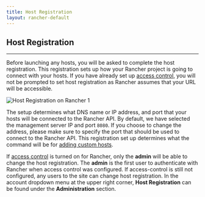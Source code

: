 ```yaml
---
title: Host Registration  
layout: rancher-default
---
```


## Host Registration
---
Before launching any hosts, you will be asked to complete the host registration. This registration sets up how your Rancher project is going to connect with your hosts. If you have already set up [access control]({{site.baseurl}}/rancher/configuration/access-control), you will not be prompted to set host registration as Rancher assumes that your URL will be accessible.

![Host Registration on Rancher 1]({{site.baseurl}}/img/rancher/rancher_hosts_registration_1.png)

The setup determines what DNS name or IP address, and port that your hosts will be connected to the Rancher API. By default, we have selected the management server IP and port `8080`.  If you choose to change the address, please make sure to specify the port that should be used to connect to the Rancher API. This registration set up determines what the command will be for [adding custom hosts]({{site.baseurl}}/rancher/rancher-ui/infrastructure/hosts/custom/).

If [access control]({{site.baseurl}}/rancher/configuration/access-control/) is turned on for Rancher, only the **admin** will be able to change the host registration. The **admin** is the first user to authenticate with Rancher when access control was configured. If access-control is still not configured, any users to the site can change host registration. In the account dropdown menu at the upper right corner, **Host Registration** can be found under the **Administration** section. 


